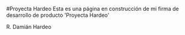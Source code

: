 #Proyecta Hardeo
Esta es una página en construcción de mi firma de desarrollo de producto 'Proyecta Hardeo'

R. Damián Hardeo

